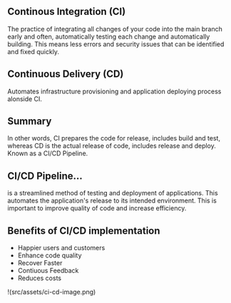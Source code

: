 ## Continous Integration (CI)
The practice of integrating all changes of your code into the main branch early and often, automatically testing each change and automatically building. 
    This means less errors and security issues that can be identified and fixed quickly.

## Continuous Delivery (CD)
Automates infrastructure provisioning and application deploying process alonside CI.

## Summary
In other words, CI prepares the code for release, includes build and test, whereas CD is the actual release of code, includes release and deploy. Known as a CI/CD Pipeline. 
    
## CI/CD Pipeline...
is a streamlined method of testing and deployment of applications. This automates the application's release to its intended environment. This is important to improve quality of code and increase efficiency. 

## Benefits of CI/CD implementation
-  Happier users and customers 
-  Enhance code quality   
-  Recover Faster  
-  Contiuous Feedback 
-  Reduces costs

!(src/assets/ci-cd-image.png)
